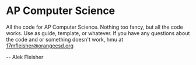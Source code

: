 AP Computer Science
===================

All the code for AP Computer Science. Nothing too fancy, but all the code works. Use as guide, template, or whatever. If you have any questions about the code and or something doesn't work, hmu at 17mfleisher@orangecsd.org 
                                                                                                
-- Alek Fleisher

